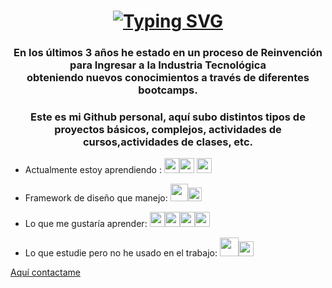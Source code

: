 <h1 align="center">
 <a href="https://git.io/typing-svg"><img src="https://readme-typing-svg.herokuapp.com?font=Fira+Code&weight=100&size=32&pause=1000&color=F1F6F7&center=verdadero&vCenter=verdadero&repeat=verdadero&random=FALSO&width=435&lines=++%C2%A1Hola!+Soy+Rodolfo+;+%C2%A1Hola!+Soy+Rodolfo+;%C2%A1Hola!+Soy+Rodolfo+;++++%C2%A1Hola!+Soy+Rodolfo+;+++++%C2%A1Hola!+Soy+Rodolfo+;+++%C2%A1Hola!+Soy+Rodolfo+;++%C2%A1Hola!+Soy+Rodolfo+;+%C2%A1Hola!+Soy+Rodolfo+;%C2%A1Hola!+Soy+Rodolfo+;++++++++++++++++++++%C2%A1Hola!+Soy+Rodolfo+;++++++++++++++++++%C2%A1Hola!+Soy+Rodolfo+;++++++++++++++++%C2%A1Hola!+Soy+Rodolfo+;++++++++++++++%C2%A1Hola!+Soy+Rodolfo+;++++++++++++%C2%A1Hola!+Soy+Rodolfo+;+++++++++%C2%A1Hola!+Soy+Rodolfo+;+%C2%A1Hola!+Soy+Rodolfo+;++++%C2%A1Hola!+Soy+Rodolfo+;+++++++%C2%A1Hola!+Soy+Rodolfo+;++++++++++%C2%A1Hola!+Soy+Rodolfo+;+++++++++++++++%C2%A1Hola!+Soy+Rodolfo+;++++++++++++++++++%C2%A1Hola!+Soy+Rodolfo+;+++++++++++++++++++++%C2%A1Hola!+Soy+Rodolfo+;+++++++++++++++++++++++++%C2%A1Hola!+Soy+Rodolfo+;+++++++++++++++++++++++++++%C2%A1Hola!+Soy+Rodolfo+;++++++++++++++++++++++++++++++%C2%A1Hola!+Soy+Rodolfo+;+++++++++++++++++++++++++++++++++%C2%A1Hola!+Soy+Rodolfo+;++++++++++++++++++++++++++++++++++++%C2%A1Hola!+Soy+Rodolfo+;+++++++++++++++++++++++++++++++++++++++++%C2%A1Hola!+Soy+Rodolfo+;+++++++++++++++++++++++++++++++++++++++++++++%C2%A1Hola!+Soy+Rodolfo+;+++++++++++++++++++++++++++++++++++++++++++%C2%A1Hola!+Soy+Rodolfo+;+++++++++++++++++++++++++++++++++++++++++%C2%A1Hola!+Soy+Rodolfo+;++++++++++++++++++++++++++++++++++++++%C2%A1Hola!+Soy+Rodolfo+;++++++++++++++++++++++++++++++++++++%C2%A1Hola!+Soy+Rodolfo+;++++++++++++++++++++++++++++++++++%C2%A1Hola!+Soy+Rodolfo+;+++++++++++++++++++++++++++++++%C2%A1Hola!+Soy+Rodolfo+;++++++++++++++++++++++++++++%C2%A1Hola!+Soy+Rodolfo+;+++++++++++++++++++++++++%C2%A1Hola!+Soy+Rodolfo+;+++++++++++++++++++++%C2%A1Hola!+Soy+Rodolfo+;++++++++++++++++++%C2%A1Hola!+Soy+Rodolfo+;+++++++++++++++%C2%A1Hola!+Soy+Rodolfo+;+++++++++++%C2%A1Hola!+Soy+Rodolfo+;++++++++%C2%A1Hola!+Soy+Rodolfo+;+++%C2%A1Hola!+Soy+Rodolfo+" alt="Typing SVG" /></a>
</h1>



<h3 align="center">En los últimos 3 años he estado en un proceso de Reinvención para Ingresar a la Industria Tecnológica <br>obteniendo nuevos conocimientos a través de diferentes bootcamps.</h3>

<h3 align="center">Este es mi Github personal,  aquí subo distintos tipos de proyectos básicos, complejos, actividades de cursos,actividades de clases, etc.</h3>

 
* Actualmente estoy aprendiendo : <img src="https://user-images.githubusercontent.com/73254069/235308806-c52a097d-6fd6-4e95-97a0-89ef4099d8c0.png" height="24"/><img src="https://user-images.githubusercontent.com/73254069/235308927-dfd6d931-81fc-4105-9003-dd9b297c796d.png" height="24"/>  <img src="https://user-images.githubusercontent.com/73254069/235310322-52accda8-96d2-4e16-92d4-4fd65a0ab31e.png" height="24"/>

* Framework de diseño que manejo: <img src="https://user-images.githubusercontent.com/73254069/235309121-e90429b8-347e-413f-b763-c081c6de4839.png" height="28"/><img src="https://user-images.githubusercontent.com/73254069/235309721-65914971-254e-477b-9d23-ea9a658315e8.png" height="22"/>

* Lo que me gustaría aprender: <img src="https://user-images.githubusercontent.com/73254069/235309366-e0ad8613-c822-4943-aba9-6e1c75672712.png" height="24"/><img src="https://user-images.githubusercontent.com/73254069/235309396-9eefdaa1-8007-40e4-bf2b-ac6a8f9bdaaf.png" height="24"/><img src="https://user-images.githubusercontent.com/73254069/235309404-a1e290a4-7b72-4457-8eea-2567d56904cb.png" height="24"/><img src="https://user-images.githubusercontent.com/73254069/235310229-b2b0ef15-8f0d-4bd3-98d4-717c605f939c.png" height="24"/> 


* Lo que estudie pero no he usado en el trabajo: <img src="https://user-images.githubusercontent.com/73254069/235308855-cd3a9477-7b5c-4838-9f96-9fc1026939d7.png" height="30"/><img src="https://user-images.githubusercontent.com/73254069/235311401-52ddd6bd-3a31-4d70-8b76-c4a2f64bc849.png" height="24"/> 


<!--
<h3 align="left">Mis cursos en Programación:</h3>

* [Desarrollo aplicaciones Frontend, adquirí certificado digital:](https://app.aluracursos.com/user/rodolfo-parada-gonzalez/fullCertificate/d1a4bbad6c89a116980158d484a632bc) 


* [Desarrollo aplicaciones full stack java trainne, adquirí insignia digital:](https://www.credly.com/earner/earned/badge/d2717f5a-f03e-482f-8108-4eb17e53410f) 

* [Desarrollo aplicaciones móviles android trainee, adquirí insignia digital:](https://www.credly.com/badges/31658f83-217f-4702-8dff-c93e7265956c )  
  
* [Scrum Foundation Profesional Certificate - SFPC, adquirí insignia digital](https://www.credly.com/earner/earned/badge/42d19e8d-cb4d-4a34-9fbb-b793fbeeebb7) 
  
 '
-->
 
 [Aquí contactame](https://www.linkedin.com/in/rodolfoparada/)
  
  

  


  



  
  


  
  
